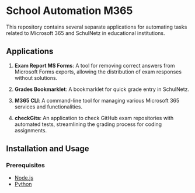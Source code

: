 # School Automation M365

This repository contains several separate applications for automating tasks related to Microsoft 365 and SchulNetz in educational institutions.

## Applications

1. **Exam Report MS Forms**: A tool for removing correct answers from Microsoft Forms exports, allowing the distribution of exam responses without solutions.

2. **Grades Bookmarklet**: A bookmarklet for quick grade entry in SchulNetz.  

3. **M365 CLI**: A command-line tool for managing various Microsoft 365 services and functionalities.

4. **checkGits**: An application to check GitHub exam repositories with automated tests, streamlining the grading process for coding assignments.


## Installation and Usage

### Prerequisites

- [Node.js](https://nodejs.org/)
- [Python](https://www.python.org/)
